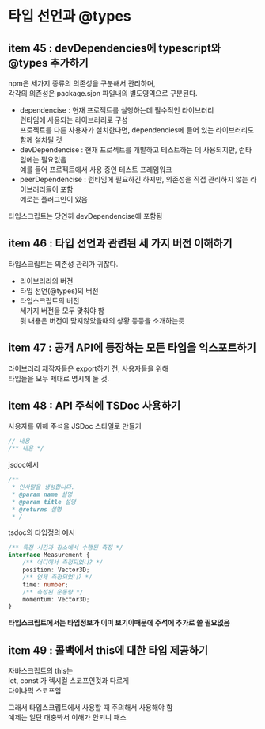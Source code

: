 # 타입 선언과 @types

## item 45 : devDependencies에 typescript와 @types 추가하기  
npm은 세가지 종류의 의존성을 구분해서 관리하며,  
각각의 의존성은 package.sjon 파일내의 별도영역으로 구분된다.  

 - dependencise : 현재 프로젝트를 실행하는데 필수적인 라이브러리  
                  런타임에 사용되는 라이브러리로 구성  
                  프로젝트를 다른 사용자가 설치한다면, dependencies에 들어 있는 라이브러리도 함께 설치될 것  
 - devDependencise : 현재 프로젝트를 개발하고 테스트하는 데 사용되지만, 런타임에는 필요없음  
                     예를 들어 프로젝트에서 사용 중인 테스트 프레임워크
 - peerDependencise : 런타임에 필요하긴 하지만,  의존성을 직접 관리하지 않는 라이브러리들이 포함  
                      예로는 플러그인이 있음  

타입스크립트는 당연히 devDependencise에 포함됨  

## item 46 : 타입 선언과 관련된 세 가지 버전 이해하기  

타입스크립트는 의존성 관리가 귀찮다.  

- 라이브러리의 버전
- 타입 선언(@types)의 버전
- 타입스크립트의 버전  
세가지 버전을 모두 맞춰야 함  
뒷 내용은 버전이 맞지않았을때의 상황 등등을 소개하는듯  

## item 47 : 공개 API에 등장하는 모든 타입을 익스포트하기  
라이브러리 제작자들은 export하기 전, 사용자들을 위해  
타입들을 모두 제대로 명시해 둘 것.  

## item 48 : API 주석에 TSDoc 사용하기  
사용자를 위해 주석을 JSDoc 스타일로 만들기  
```js
// 내용
/** 내용 */
```

jsdoc예시  
```js
/**
 * 인사말을 생성합니다.
 * @param name 설명
 * @param title 설명
 * @returns 설명
 * /
```

tsdoc의 타입정의 예시  
```ts
/** 특정 시간과 장소에서 수행된 측정 */
interface Measurement {
    /** 어디에서 측정되었나? */
    position: Vector3D;
    /** 언제 측정되었나? */
    time: number;
    /** 측정된 운동량 */
    momentum: Vector3D;
}
```
**타입스크립트에서는 타입정보가 이미 보기이때문에 주석에 추가로 쓸 필요없음**  

## item 49 : 콜백에서 this에 대한 타입 제공하기  
자바스크립트의 this는  
let, const 가 렉시컬 스코프인것과 다르게  
다이나믹 스코프임  

그래서 타입스크립트에서 사용할 때 주의해서 사용해야 함  
예제는 일단 대충봐서 이해가 안되니 패스  


